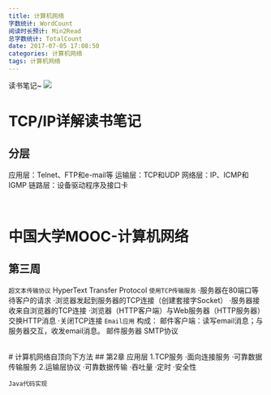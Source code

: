 ```yaml
---
title: 计算机网络
字数统计: WordCount
阅读时长预计: Min2Read
总字数统计: TotalCount
date: 2017-07-05 17:08:50
categories: 计算机网络
tags: 计算机网络
---
```

读书笔记~
![](http://img.mp.itc.cn/upload/20170130/105a6ce475114fa4b97e4f147fae5553_th.gif)
<!--more-->
# TCP/IP详解读书笔记
## 分层
应用层：Telnet、FTP和e-mail等
运输层：TCP和UDP
网络层：IP、ICMP和IGMP
链路层：设备驱动程序及接口卡

<br/>

# 中国大学MOOC-计算机网络
## 第三周
`超文本传输协议`
	HyperText Transfer Protocol
`使用TCP传输服务`
	·服务器在80端口等待客户的请求
	·浏览器发起到服务器的TCP连接（创建套接字Socket）
	·服务器接收来自浏览器的TCP连接
	·浏览器（HTTP客户端）与Web服务器（HTTP服务器）交换HTTP消息
	·关闭TCP连接
`Email应用`
构成：
邮件客户端：读写email消息；与服务器交互，收发email消息。
邮件服务器
SMTP协议

<br/>
# 计算机网络自顶向下方法
## 第2章 应用层
1.TCP服务
·面向连接服务
·可靠数据传输服务
2.运输层协议
·可靠数据传输
·吞吐量
·定时
·安全性






```
Java代码实现
```
<br/>

![]()